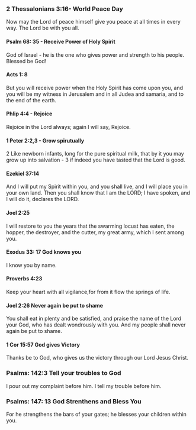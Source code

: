  ###  2 Thessalonians 3:16- World Peace Day
 
 Now may the Lord of peace himself give you peace at all times in every way. The Lord be with you all. 
 
 #### Psalm 68: 35 - Receive Power of Holy Spirit
 
 God of Israel - he is the one who gives power and strength to his people. Blessed be God!
 
 #### Acts 1: 8
 But you will receive power when the Holy Spirit has come upon you, and you will be my witness in Jerusalem and in all Judea and samaria, and to the end of the earth.
 
 #### Phlip 4:4 - Rejoice
 Rejoice in the Lord always; again I will say, Rejoice.
 
 #### 1 Peter 2:2,3 - Grow spirutually 
 
 2 Like newborn infants, long for the pure spiritual milk, that by it you may grow up into salvation - 3 if indeed you have tasted that the Lord is good.
 
 #### Ezekiel 37:14
 And I will put my Spirit within you, and you shall live, and I will place you in your own land. Then you shall know that I am the LORD; I have spoken, and I will do it, declares the LORD.
 
 #### Joel 2:25
 
 I will restore to you the years that the swarming locust has eaten, the hopper, the destroyer, and the cutter, my great army, which I sent among you.
 
 #### Exodus 33: 17 God knows you
 
 I know you by name.
 
 #### Proverbs 4:23
 Keep your heart with all vigilance,for from it flow the springs of life.
 
 #### Joel 2:26 Never again be put to shame
 You shall eat in plenty and be satisfied, and praise the name of the Lord your God, who has dealt wondrously with you. And my people shall never again be put to shame.
 
 #### 1 Cor 15:57 God gives Victory
 Thanks be to God, who gives us the victory through our Lord Jesus Christ.
 
 ### Psalms: 142:3 Tell your troubles to God
 I pour out my complaint before him. I tell my trouble before him.
 
 ### Psalms: 147: 13 God Strenthens and Bless You
 For he strengthens the bars of your gates; he blesses your children within you.
 
 
 
 
 
 
 
